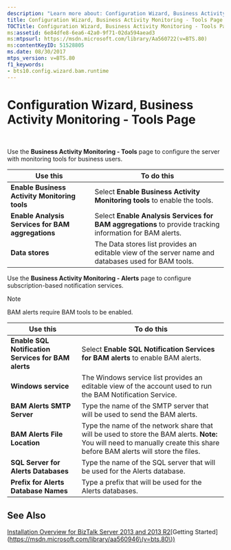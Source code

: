 ```yaml
---
description: "Learn more about: Configuration Wizard, Business Activity Monitoring - Tools Page"
title: Configuration Wizard, Business Activity Monitoring - Tools Page
TOCTitle: Configuration Wizard, Business Activity Monitoring - Tools Page
ms:assetid: 6e84dfe8-6ea6-42a0-9f71-02da594aead3
ms:mtpsurl: https://msdn.microsoft.com/library/Aa560722(v=BTS.80)
ms:contentKeyID: 51528805
ms.date: 08/30/2017
mtps_version: v=BTS.80
f1_keywords:
- bts10.config.wizard.bam.runtime
---
```


# Configuration Wizard, Business Activity Monitoring - Tools Page

 

Use the **Business Activity Monitoring - Tools** page to configure the server with monitoring tools for business users.

<table>
<thead>
<tr class="header">
<th>Use this</th>
<th>To do this</th>
</tr>
</thead>
<tbody>
<tr class="odd">
<td><strong>Enable Business Activity Monitoring tools</strong></td>
<td>Select <strong>Enable Business Activity Monitoring tools</strong> to enable the tools.</td>
</tr>
<tr class="even">
<td><strong>Enable Analysis Services for BAM aggregations</strong></td>
<td>Select <strong>Enable Analysis Services for BAM aggregations</strong> to provide tracking information for BAM alerts.</td>
</tr>
<tr class="odd">
<td><strong>Data stores</strong></td>
<td>The Data stores list provides an editable view of the server name and databases used for BAM tools.</td>
</tr>
</tbody>
</table>


Use the **Business Activity Monitoring - Alerts** page to configure subscription-based notification services.


> [!NOTE]
> <P>BAM alerts require BAM tools to be enabled.</P>



<table>
<thead>
<tr class="header">
<th>Use this</th>
<th>To do this</th>
</tr>
</thead>
<tbody>
<tr class="odd">
<td><strong>Enable SQL Notification Services for BAM alerts</strong></td>
<td>Select <strong>Enable SQL Notification Services for BAM alerts</strong> to enable BAM alerts.</td>
</tr>
<tr class="even">
<td><strong>Windows service</strong></td>
<td>The Windows service list provides an editable view of the account used to run the BAM Notification Service.</td>
</tr>
<tr class="odd">
<td><strong>BAM Alerts SMTP Server</strong></td>
<td>Type the name of the SMTP server that will be used to send the BAM alerts.</td>
</tr>
<tr class="even">
<td><strong>BAM Alerts File Location</strong></td>
<td>Type the name of the network share that will be used to store the BAM alerts. <strong>Note:</strong> You will need to manually create this share before BAM alerts will store the files.</td>
</tr>
<tr class="odd">
<td><strong>SQL Server for Alerts Databases</strong></td>
<td>Type the name of the SQL server that will be used for the Alerts database.</td>
</tr>
<tr class="even">
<td><strong>Prefix for Alerts Database Names</strong></td>
<td>Type a prefix that will be used for the Alerts databases.</td>
</tr>
</tbody>
</table>


## See Also

[Installation Overview for BizTalk Server 2013 and 2013 R2](https://msdn.microsoft.com/library/jj248688\(v=bts.80\))[Getting Started](https://msdn.microsoft.com/library/aa560946\(v=bts.80\))

